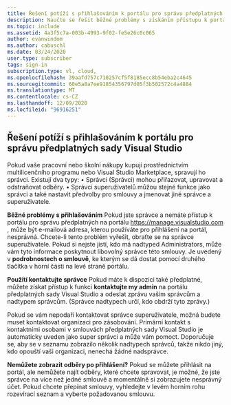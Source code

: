 ```yaml
---
title: Řešení potíží s přihlašováním k portálu pro správu předplatných sady Visual Studio | Microsoft Docs
description: Naučte se řešit běžné problémy s získáním přístupu k portálu pro správu předplatných sady Visual Studio.
ms.topic: include
ms.assetid: 4a3f5c7a-003b-4993-9f02-fe5e26c0c065
author: evanwindom
ms.author: cabuschl
ms.date: 03/24/2020
user.type: subscriber
tags: sign-in
subscription.type: vl, cloud,
ms.openlocfilehash: 39aafd757c710257cf5f8185ecc8b54eba2c4645
ms.sourcegitcommit: 60e5a8a7ee91854356797d05f3b502572c4a4884
ms.translationtype: MT
ms.contentlocale: cs-CZ
ms.lasthandoff: 12/09/2020
ms.locfileid: "96916251"
---
```

## <a name="resolve-issues-signing-in-to-visual-studio-subscriptions-administration-portal"></a>Řešení potíží s přihlašováním k portálu pro správu předplatných sady Visual Studio
Pokud vaše pracovní nebo školní nákupy kupují prostřednictvím multilicenčního programu nebo Visual Studio Marketplace, spravují ho správci.  Existují dva typy: • Správci (Správci) mohou přiřazovat, upravovat a odstraňovat odběry.
• Správci superuživatelů můžou stejné funkce jako správci a také nastavit předvolby pro smlouvy a jmenovat jiné správce a superuživatele.  

**Běžné problémy s přihlašováním** Pokud jste správce a nemáte přístup k portálu pro správu předplatných na portálu https://manage.visualstudio.com , může být e-mailová adresa, kterou používáte pro přihlášení na portál, nesprávná.  Chcete-li tento problém vyřešit, obraťte se na správce superuživatele.  Pokud si nejste jistí, kdo má nadtyped Administrators, může vám tyto informace poskytnout libovolný správce této smlouvy.  Je uvedený v **podrobnostech o smlouvě**, ke kterým se dá dostat pomocí druhého tlačítka v horní části na levé straně portálu.

**Použití kontaktujte správce** Pokud máte k dispozici také předplatné, můžete získat přístup k funkci **kontaktujte my admin** na portálu předplatných sady Visual Studio a odeslat zprávu vašim správcům a nadtypem správcům.  (Správce nadtypech určí, kdo obdrží tyto zprávy.)

Pokud se vám nepodaří kontaktovat správce superuživatele, možná budete muset kontaktovat organizaci pro zásobování.  Primární kontakt s kontaktními osobami v smlouvách předplatných sady Visual Studio je automaticky uveden jako super správci a může vám pomoct.  Doporučuje se, aby se v seznamu zobrazilo několik nadtypech správců, takže nikdo jiný, kdo opouští vaši organizaci, nenechá žádné nadsprávce.

**Nemůžete zobrazit odběry po přihlášení?**
Pokud se můžete přihlásit na portál, ale nemůžete najít odběry, které chcete spravovat, je možné, že jste správce na více než jedné smlouvě a momentálně si zobrazujete nesprávný účet.  Pokud chcete přepínat smlouvy, vyhledejte v levém horním rohu rozevírací seznam a vyberte požadovanou smlouvu.  
